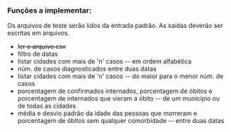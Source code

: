 ### Funções a implementar:

Os arquivos de teste serão lidos da entrada padrão.
As saídas deverão ser escritas em arquivos.

- ~~ler o arquivo csv~~
- filtro de datas
- listar cidades com mais de 'n' casos -- em ordem alfabética
- núm. de casos diagnosticados entre duas datas
- listar cidades com mais de 'n' casos -- do maior para o menor núm. de casos
- porcentagem de confirmados internados, porcentagem de óbitos e porcentagem de internados que vieram a óbito -- de um município ou de todas as cidades
- média e desvio padrão da idade das pessoas que morreram e porcentagem de óbitos sem qualquer comorbidade -- entre duas datas
